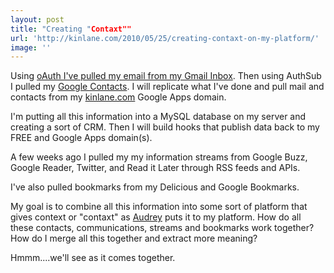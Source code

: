 ```yaml
---
layout: post
title: "Creating "Contaxt""
url: 'http://kinlane.com/2010/05/25/creating-contaxt-on-my-platform/'
image: ''
---
```


Using [oAuth I've pulled my email from my Gmail Inbox][1]. Then using AuthSub I pulled my [Google Contacts][2]. I will replicate what I've done and pull mail and contacts from my [kinlane.com][3] Google Apps domain.

I'm putting all this information into a MySQL database on my server and creating a sort of CRM. Then I will build hooks that publish data back to my FREE and Google Apps domain(s).

A few weeks ago I pulled my my information streams from Google Buzz, Google Reader, Twitter, and Read it Later through RSS feeds and APIs.

I've also pulled bookmarks from my Delicious and Google Bookmarks.

My goal is to combine all this information into some sort of platform that gives context or "contaxt" as [Audrey][4] puts it to my platform. How do all these contacts, communications, streams and bookmarks work together? How do I merge all this together and extract more meaning?

Hmmm....we'll see as it comes together.

   [1]: http://www.kinlane.com/?p=1336
   [2]: http://code.google.com/apis/contacts/
   [3]: http://www.kinlane.com
   [4]: http://www.audreywatters.com
